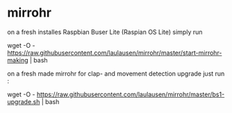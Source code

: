 # mirrohr

on a fresh installes Raspbian Buser Lite (Raspian OS Lite) simply run 

wget -O - https://raw.githubusercontent.com/laulausen/mirrohr/master/start-mirrohr-making | bash



on a fresh made mirrohr for clap- and movement detection upgrade just run :

wget -O - https://raw.githubusercontent.com/laulausen/mirrohr/master/bs1-upgrade.sh | bash
